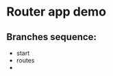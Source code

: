 # Router app demo

## Branches sequence:

- start
- routes
- 

```javascript

```

```javascript

```

```javascript

```

```javascript

```

```javascript

```

```javascript

```
